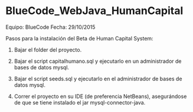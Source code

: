 # BlueCode_WebJava_HumanCapital
Equipo: BlueCode
Fecha: 29/10/2015

Pasos para la instalación del Beta de Human Capital System:

1. Bajar el folder del proyecto.

2. Bajar el script capitalhumano.sql y ejecutarlo en un administrador de bases de datos mysql.

3. Bajar el script seeds.sql y ejecutarlo en el administrador de bases de datos mysql.

4. Correr el proyecto en su IDE (de preferencia NetBeans), asegurándose de que se tiene instalado el jar mysql-connector-java.

